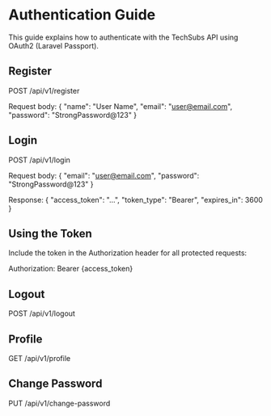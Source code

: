 # Authentication Guide

This guide explains how to authenticate with the TechSubs API using OAuth2 (Laravel Passport).

## Register

POST /api/v1/register

Request body:
{
  "name": "User Name",
  "email": "user@email.com",
  "password": "StrongPassword@123"
}

## Login

POST /api/v1/login

Request body:
{
  "email": "user@email.com",
  "password": "StrongPassword@123"
}

Response:
{
  "access_token": "...",
  "token_type": "Bearer",
  "expires_in": 3600
}

## Using the Token

Include the token in the Authorization header for all protected requests:

Authorization: Bearer {access_token}

## Logout

POST /api/v1/logout

## Profile

GET /api/v1/profile

## Change Password

PUT /api/v1/change-password